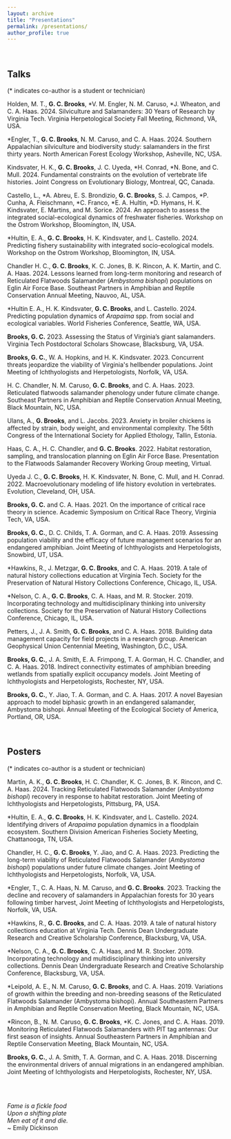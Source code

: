 ```yaml
---
layout: archive
title: "Presentations"
permalink: /presentations/
author_profile: true
---
```


<br />

## Talks 
(* indicates co-author is a student or technician)

Holden, M. T., **G. C. Brooks**, *V. M. Engler, N. M. Caruso, *J. Wheaton, and C. A. Haas. 2024. Silviculture and Salamanders: 30 Years of Research by Virginia Tech. Virginia Herpetological Society Fall Meeting, Richmond, VA, USA.

*Engler, T., **G. C. Brooks**, N. M. Caruso, and C. A. Haas. 2024. Southern Appalachian silviculture and biodiversity study: salamanders in the first thirty years. North American Forest Ecology Workshop, Asheville, NC, USA. 

Kindsvater, H. K., **G. C. Brooks**, J. C. Uyeda, *H. Conrad, *N. Bone, and C. Mull. 2024. Fundamental constraints on the evolution of vertebrate life histories. Joint Congress on Evolutionary Biology, Montreal, QC, Canada.

Castello, L., *A. Abreu, E. S. Brondizio, **G. C. Brooks**, S. J. Campos, *P. Cunha, A. Fleischmann, *C. Franco, *E. A. Hultin, *D. Hymans, H. K. Kindsvater, E. Martins, and M. Sorice. 2024. An approach to assess the integrated social-ecological dynamics of freshwater fisheries. Workshop on the Ostrom Workshop, Bloomington, IN, USA.

*Hultin, E. A., **G. C. Brooks**, H. K. Kindsvater, and L. Castello. 2024. Predicting fishery sustainability with integrated socio-ecological models. Workshop on the Ostrom Workshop, Bloomington, IN, USA.

Chandler H. C., **G. C. Brooks**, K. C. Jones, B. K. Rincon, A. K. Martin, and C. A. Haas. 2024. Lessons learned from long-term monitoring and research of Reticulated Flatwoods Salamander (_Ambystoma bishopi_) populations on Eglin Air Force Base. Southeast Partners in Amphibian and Reptile Conservation Annual Meeting, Nauvoo, AL, USA.

*Hultin E. A., H. K. Kindsvater, **G. C. Brooks**, and L. Castello. 2024. Predicting population dynamics of _Arapaima_ spp. from social and ecological variables. World Fisheries Conference, Seattle, WA, USA. 

**Brooks, G. C.** 2023. Assessing the Status of Virginia’s giant salamanders. Virginia Tech Postdoctoral Scholars Showcase, Blacksburg, VA, USA.

**Brooks, G. C.**, W. A. Hopkins, and H. K. Kindsvater. 2023. Concurrent threats jeopardize the viability of Virginia's hellbender populations. Joint Meeting of Ichthyologists and Herpetologists, Norfolk, VA, USA. 

H. C. Chandler, N. M. Caruso, **G. C. Brooks**, and C. A. Haas. 2023. Reticulated flatwoods salamander phenology under future climate change. Southeast Partners in Amphibian and Reptile Conservation Annual Meeting, Black Mountain, NC, USA.

Ulans, A., **G. Brooks**, and L. Jacobs. 2023. Anxiety in broiler chickens is affected by strain, body weight, and environmental complexity. The 56th Congress of the International Society for Applied Ethology, Tallin, Estonia.

Haas, C. A., H. C. Chandler, and **G. C. Brooks**. 2022. Habitat restoration, sampling, and translocation planning on Eglin Air Force Base.  Presentation to the Flatwoods Salamander Recovery Working Group meeting, Virtual.

Uyeda J. C., **G. C. Brooks**, H. K. Kindsvater, N. Bone, C. Mull, and H. Conrad. 2022. Macroevolutionary modeling of life history evolution in vertebrates. Evolution, Cleveland, OH, USA.

**Brooks, G. C.** and C. A. Haas. 2021. On the importance of critical race theory in science. Academic Symposium on Critical Race Theory, Virginia Tech, VA, USA.

**Brooks, G. C.**, D. C. Childs, T. A. Gorman, and C. A. Haas. 2019.  Assessing population viability and the efficacy of future management scenarios for an endangered amphibian. Joint Meeting of Ichthyologists and Herpetologists, Snowbird, UT, USA.

*Hawkins, R., J. Metzgar, **G. C. Brooks**, and C. A. Haas. 2019. A tale of natural history collections education at Virginia Tech. Society for the Preservation of Natural History Collections Conference, Chicago, IL, USA.

*Nelson, C. A., **G. C. Brooks**, C. A. Haas, and M. R. Stocker. 2019. Incorporating technology and multidisciplinary thinking into university collections. Society for the Preservation of Natural History Collections Conference, Chicago, IL, USA.

Petters, J., J. A. Smith, **G. C. Brooks**, and C. A. Haas. 2018. Building data management capacity for field projects in a research group. American Geophysical Union Centennial Meeting, Washington, D.C., USA.

**Brooks, G. C.**, J. A. Smith, E. A. Frimpong, T. A. Gorman, H. C. Chandler, and C. A. Haas. 2018. Indirect connectivity estimates of amphibian breeding wetlands from spatially explicit occupancy models. Joint Meeting of Ichthyologists and Herpetologists, Rochester, NY, USA.

**Brooks, G. C.**, Y. Jiao, T. A. Gorman, and C. A. Haas. 2017. A novel Bayesian approach to model biphasic growth in an endangered salamander, Ambystoma bishopi. Annual Meeting of the Ecological Society of America, Portland, OR, USA.

<br />

## Posters 
(* indicates co-author is a student or technician)

Martin, A. K., **G. C. Brooks**, H. C. Chandler, K. C. Jones, B. K. Rincon, and C. A. Haas. 2024. Tracking Reticulated Flatwoods Salamander (_Ambystoma bishopi_) recovery in response to habitat restoration. Joint Meeting of Ichthyologists and Herpetologists, Pittsburg, PA, USA.

*Hultin, E. A., **G. C. Brooks**, H. K. Kindsvater, and L. Castello. 2024. Identifying drivers of _Arapaima_ population dynamics in a floodplain ecosystem. Southern Division American Fisheries Society Meeting, Chattanooga, TN, USA.

Chandler, H. C., **G. C. Brooks**, Y. Jiao, and C. A. Haas. 2023. Predicting the long-term viability of Reticulated Flatwoods Salamander (_Ambystoma bishopi_) populations under future climate changes. Joint Meeting of Ichthyologists and Herpetologists, Norfolk, VA, USA. 

*Engler, T., C. A. Haas, N. M. Caruso, and **G. C. Brooks**. 2023. Tracking the decline and recovery of salamanders in Appalachian forests for 30 years following timber harvest, Joint Meeting of Ichthyologists and Herpetologists, Norfolk, VA, USA. 

*Hawkins, R., **G. C. Brooks**, and C. A. Haas. 2019. A tale of natural history collections education at Virginia Tech. Dennis Dean Undergraduate Research and Creative Scholarship Conference, Blacksburg, VA, USA.

*Nelson, C. A., **G. C. Brooks**, C. A. Haas, and M. R. Stocker. 2019. Incorporating technology and multidisciplinary thinking into university collections. Dennis Dean Undergraduate Research and Creative Scholarship Conference, Blacksburg, VA, USA.

*Leipold, A. E., N. M. Caruso, **G. C. Brooks**, and C. A. Haas. 2019. Variations of growth within the breeding and non-breeding seasons of the Reticulated Flatwoods Salamander (Ambystoma bishopi).  Annual Southeastern Partners in Amphibian and Reptile Conservation Meeting, Black Mountain, NC, USA.

*Rincon, B., N. M. Caruso, **G. C. Brooks**, *K. C. Jones, and C. A. Haas. 2019. Monitoring Reticulated Flatwoods Salamanders with PIT tag antennas: Our first season of insights. Annual Southeastern Partners in Amphibian and Reptile Conservation Meeting, Black Mountain, NC, USA.

**Brooks, G. C.**, J. A. Smith, T. A. Gorman, and C. A. Haas. 2018. Discerning the environmental drivers of annual migrations in an endangered amphibian. Joint Meeting of Ichthyologists and Herpetologists, Rochester, NY, USA.

<br />
<br />

_Fame is a fickle food\
Upon a shifting plate\
Men eat of it and die._\
 ~ Emily Dickinson
